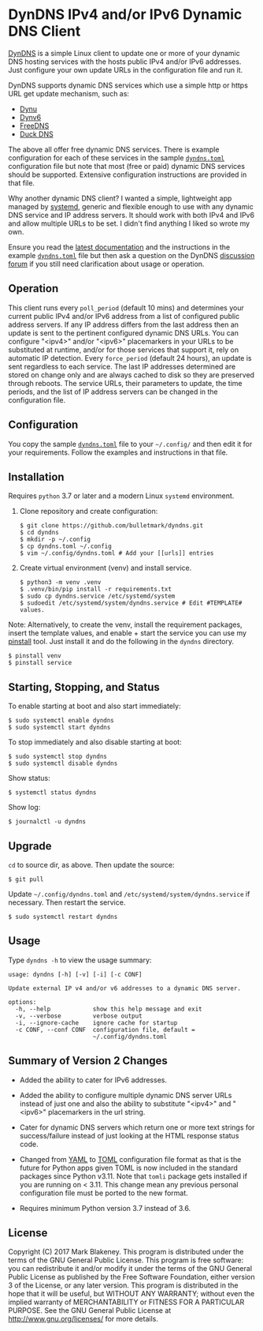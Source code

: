 # DynDNS IPv4 and/or IPv6 Dynamic DNS Client

[DynDNS](https://github.com/bulletmark/dyndns/) is a simple Linux client
to update one or more of your dynamic DNS hosting services with the
hosts public IPv4 and/or IPv6 addresses. Just configure your own update
URLs in the configuration file and run it.

DynDNS supports dynamic DNS services which use a simple http or https
URL get update mechanism, such as:

- [Dynu](https://dynu.com/)
- [Dynv6](https://dynv6.com/)
- [FreeDNS](https://freedns.afraid.org/)
- [Duck DNS](https://duckdns.org/)

The above all offer free dynamic DNS services. There is example
configuration for each of these services in the sample
[`dyndns.toml`](https://github.com/bulletmark/dyndns/blob/master/dyndns.toml)
configuration file but note that most (free or paid) dynamic DNS
services should be supported. Extensive configuration instructions are
provided in that file.

Why another dynamic DNS client? I wanted a simple, lightweight app
managed by [systemd](https://systemd.io/), generic and flexible enough
to use with any dynamic DNS service and IP address servers. It should
work with both IPv4 and IPv6 and allow multiple URLs to be set. I didn't
find anything I liked so wrote my own.

Ensure you read the [latest
documentation](http://github.com/bulletmark/dyndns) and the instructions
in the example
[`dyndns.toml`](https://github.com/bulletmark/dyndns/blob/master/dyndns.toml)
file but then ask a question on the DynDNS [discussion
forum](https://github.com/bulletmark/dyndns/discussions) if you still
need clarification about usage or operation.

## Operation

This client runs every `poll_period` (default 10 mins) and determines
your current public IPv4 and/or IPv6 address from a list of configured
public address servers. If any IP address differs from the last address
then an update is sent to the pertinent configured dynamic DNS URLs. You
can configure "&lt;ipv4&gt;" and/or "&lt;ipv6&gt;" placemarkers in your
URLs to be substituted at runtime, and/or for those services that support
it, rely on automatic IP detection. Every `force_period` (default 24
hours), an update is sent regardless to each service. The last IP
addresses determined are stored on change only and are always cached to
disk so they are preserved through reboots. The service URLs, their
parameters to update, the time periods, and the list of IP address
servers can be changed in the configuration file.

## Configuration

You copy the sample
[`dyndns.toml`](https://github.com/bulletmark/dyndns/blob/master/dyndns.toml)
file to your `~/.config/` and then edit it for your requirements. Follow
the examples and instructions in that file.

## Installation

Requires `python` 3.7 or later and a modern Linux `systemd` environment.

1. Clone repository and create configuration:

    ```shell
    $ git clone https://github.com/bulletmark/dyndns.git
    $ cd dyndns
    $ mkdir -p ~/.config
    $ cp dyndns.toml ~/.config
    $ vim ~/.config/dyndns.toml # Add your [[urls]] entries
    ```

2. Create virtual environment (venv) and install service.

    ```shell
    $ python3 -m venv .venv
    $ .venv/bin/pip install -r requirements.txt
    $ sudo cp dyndns.service /etc/systemd/system
    $ sudoedit /etc/systemd/system/dyndns.service # Edit #TEMPLATE# values.
    ```

Note: Alternatively, to create the venv, install the requirement
packages, insert the template values, and enable + start the service you
can use my [pinstall](https://github.com/bulletmark/pinstall) tool. Just
install it and do the following in the `dyndns` directory.

```
$ pinstall venv
$ pinstall service
```

## Starting, Stopping, and Status

To enable starting at boot and also start immediately:

```shell
$ sudo systemctl enable dyndns
$ sudo systemctl start dyndns
```

To stop immediately and also disable starting at boot:

```shell
$ sudo systemctl stop dyndns
$ sudo systemctl disable dyndns
```

Show status:

```shell
$ systemctl status dyndns
```

Show log:

```shell
$ journalctl -u dyndns
```

## Upgrade

`cd` to source dir, as above. Then update the source:

```shell
$ git pull
```

Update `~/.config/dyndns.toml` and `/etc/systemd/system/dyndns.service` if
necessary. Then restart the service.

```shell
$ sudo systemctl restart dyndns
```


## Usage

Type `dyndns -h` to view the usage summary:

```
usage: dyndns [-h] [-v] [-i] [-c CONF]

Update external IP v4 and/or v6 addresses to a dynamic DNS server.

options:
  -h, --help            show this help message and exit
  -v, --verbose         verbose output
  -i, --ignore-cache    ignore cache for startup
  -c CONF, --conf CONF  configuration file, default =
                        ~/.config/dyndns.toml
```

## Summary of Version 2 Changes

- Added the ability to cater for IPv6 addresses.

- Added the ability to configure multiple dynamic DNS server URLs
  instead of just one and also the ability to substitute "&lt;ipv4&gt;"
  and "&lt;ipv6&gt;" placemarkers in the url string.

- Cater for dynamic DNS servers which return one or more text strings
  for success/failure instead of just looking at the HTML response
  status code.

- Changed from [YAML](https://yaml.org/) to [TOML](https://toml.io/en/)
  configuration file format as that is the future for Python apps given
  TOML is now included in the standard packages since Python v3.11. Note
  that `tomli` package gets installed if you are running on < 3.11. This
  change mean any previous personal configuration file must be ported to
  the new format.

- Requires minimum Python version 3.7 instead of 3.6.

## License

Copyright (C) 2017 Mark Blakeney. This program is distributed under the
terms of the GNU General Public License.
This program is free software: you can redistribute it and/or modify it
under the terms of the GNU General Public License as published by the
Free Software Foundation, either version 3 of the License, or any later
version.
This program is distributed in the hope that it will be useful, but
WITHOUT ANY WARRANTY; without even the implied warranty of
MERCHANTABILITY or FITNESS FOR A PARTICULAR PURPOSE. See the GNU General
Public License at <http://www.gnu.org/licenses/> for more details.

<!-- vim: se ai syn=markdown: -->
